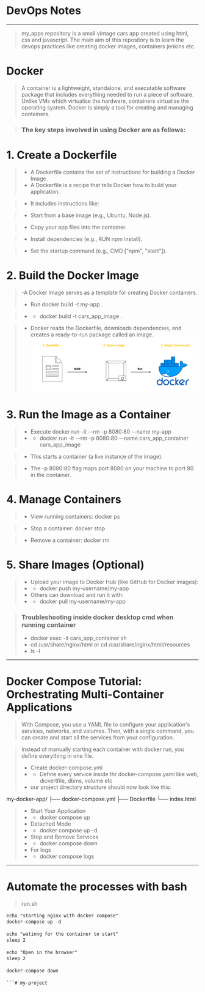 # DevOps Notes
---
> my_apps repository is a small vintage cars app created using html, css and javascript.
> The main aim of this repository  is to learn the devops practices like creating docker images, containers jenkins etc.
# Docker
> A container is a lightweight, standalone, and executable software package that includes everything needed to run a piece of software.
> Unlike VMs which virtualise the hardware, containers virtualise the operating system.
> Docker is simply a tool for creating and managing containers.

>### The key steps involved in using Docker are as follows: 
# 1. Create a Dockerfile
> - A Dockerfile contains the set of instructions for building a Docker Image.
> - A Dockerfile is a recipe that tells Docker how to build your application.

> - It includes instructions like:

> - Start from a base image (e.g., Ubuntu, Node.js).

> - Copy your app files into the container.

> - Install dependencies (e.g., RUN npm install).

> - Set the startup command (e.g., CMD ["npm", "start"]).
# 2. Build the Docker Image
> -A Docker Image serves as a template for creating Docker containers.
> - Run docker build -t my-app .

> - - docker build -t cars_app_image .

> - Docker reads the Dockerfile, downloads dependencies, and creates a ready-to-run package called an image.
![alt text](image.png)

# 3. Run the Image as a Container
> - Execute docker run -it --rm -p 8080:80  --name <container-name> my-app
> - - docker run -it --rm -p 8080:80 --name cars_app_container cars_app_image

> - This starts a container (a live instance of the image).

> - The -p 8080:80 flag maps port 8080 on your machine to port 80 in the container.

# 4. Manage Containers
> - View running containers: docker ps

> - Stop a container: docker stop <container-id>

> - Remove a container: docker rm <container-id>

# 5. Share Images (Optional)
> - Upload your image to Docker Hub (like GitHub for Docker images):
> - - docker push my-username/my-app
> - Others can download and run it with:
> - - docker pull my-username/my-app

> ### Troubleshooting inside docker desktop cmd when running container
> - docker exec -it cars_app_container sh
> - cd /usr/share/nginx/html   or  cd /usr/share/nginx/html/resources
> - ls -l
***
# 
# Docker Compose Tutorial: Orchestrating Multi-Container Applications
>  With Compose, you use a YAML file to configure your application's services, networks, and volumes. Then, with a single command, you can create and start all the services from your configuration.

> Instead of manually starting each container with docker run, you define everything in one file.
> - Create docker-compose.yml
> - - Define every service inside thr docker-compose.yaml like web, dickertfile, dbms, volume etc
> - our project directory structure should now look like this:

my-docker-app/
├── docker-compose.yml
├── Dockerfile
└── index.html

> - Start Your Application
> - - docker compose up
> - Detached Mode
> - - docker compose up -d
> -  Stop and Remove Services
> - - docker compose down
>-  For logs
>- - docker compose logs


***
# Automate the processes with bash
> run.sh
``` 
echo "starting nginx with docker compose"
docker-compose up -d

echo "watinng for the container to start"
sleep 2

echo "Open in the browser"
sleep 2

docker-compose down

```# my-project

